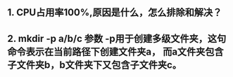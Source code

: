 ## 1. CPU占用率100%,原因是什么，怎么排除和解决？

## 2. mkdir -p a/b/c 参数 -p用于创建多级文件夹，这句命令表示在当前路径下创建文件夹a， 而a文件夹包含子文件夹b，b文件夹下又包含子文件夹c。